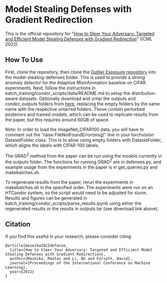 # Model Stealing Defenses with Gradient Redirection
This is the official repository for "[How to Steer Your Adversary: Targeted and Efficient Model Stealing Defenses with Gradient Redirection](https://arxiv.org/abs/2206.14157)" (ICML 2022)

## How To Use
First, clone the repository, then clone the [Outlier Exposure repository](https://github.com/hendrycks/outlier-exposure) into the model-stealing-defenses folder. This is used to provide a strong anomaly detector for the Adaptive Misinformation baseline on CIFAR experiments. Next, follow the instructions in batch\_training/condor\_scripts/data/README.md to setup the distribution-aware datasets. Optionally download and untar the outputs and condor\_outputs folders from [here](https://drive.google.com/drive/folders/1uzv_i2v8RedPYh6r06dWYBKFJ94zdxc-?usp=share_link), replacing the empty folders by the same name with the respective untarred folders. These contain perturbed posteriors and trained models, which can be used to replicate results from the paper, but this requires around 60GB of space.

Note: In order to load the ImageNet_CIFAR100 data, you will have to comment out the "raise FileNotFoundError(msg)" line in your torchvision DatasetFolder class. This is to allow using empty folders with DatasetFolder, which aligns the labels with CIFAR-100 labels.

The GRAD<sup>2</sup> method from the paper can be run using the models currently in the outputs folder. The functions for running GRAD<sup>2</sup> are in defenses.py, and example usage from the experiments in the paper is in get_queries.py and makebatches.sh.

To regenerate results from the paper, rerun the experiments in makebatches.sh in the specified order. The experiments were run on an HTCondor system, so the script would need to be adjusted for slurm. Results and figures can be generated in batch\_training/condor\_scripts/parse\_results.ipynb using either the regenerated results or the results in outputs.tar (see download link above).

## Citation

If you find this useful in your research, please consider citing:

    @article{mazeika2022defense,
      title={How to Steer Your Adversary: Targeted and Efficient Model Stealing Defenses with Gradient Redirection},
      author={Mazeika, Mantas and Li, Bo and Forsyth, David},
      journal={Proceedings of the International Conference on Machine Learning},
      year={2022}
    }
